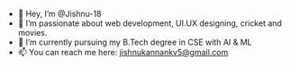 - 👋 Hey, I’m @Jishnu-18
- 👀 I’m passionate about web development, UI.UX designing, cricket and movies.
- 🌱 I’m currently pursuing my B.Tech degree in CSE with AI & ML
- 📫 You can reach me here: jishnukannankv5@gmail.com

<!---
Jishnu-18/Jishnu-18 is a ✨ special ✨ repository because its `README.md` (this file) appears on your GitHub profile.
You can click the Preview link to take a look at your changes.
--->
